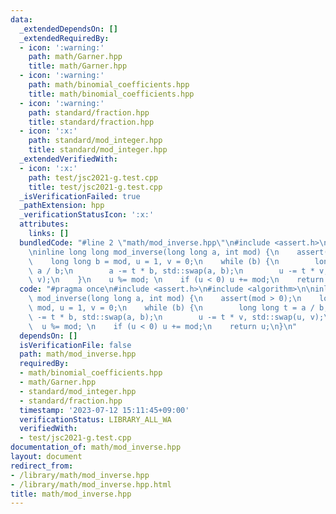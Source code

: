 ```yaml
---
data:
  _extendedDependsOn: []
  _extendedRequiredBy:
  - icon: ':warning:'
    path: math/Garner.hpp
    title: math/Garner.hpp
  - icon: ':warning:'
    path: math/binomial_coefficients.hpp
    title: math/binomial_coefficients.hpp
  - icon: ':warning:'
    path: standard/fraction.hpp
    title: standard/fraction.hpp
  - icon: ':x:'
    path: standard/mod_integer.hpp
    title: standard/mod_integer.hpp
  _extendedVerifiedWith:
  - icon: ':x:'
    path: test/jsc2021-g.test.cpp
    title: test/jsc2021-g.test.cpp
  _isVerificationFailed: true
  _pathExtension: hpp
  _verificationStatusIcon: ':x:'
  attributes:
    links: []
  bundledCode: "#line 2 \"math/mod_inverse.hpp\"\n#include <assert.h>\n#include <algorithm>\n\
    \ninline long long mod_inverse(long long a, int mod) {\n    assert(mod > 0);\n\
    \    long long b = mod, u = 1, v = 0;\n    while (b) {\n        long long t =\
    \ a / b;\n        a -= t * b, std::swap(a, b);\n        u -= t * v, std::swap(u,\
    \ v);\n    }\n    u %= mod; \n    if (u < 0) u += mod;\n    return u;\n}\n"
  code: "#pragma once\n#include <assert.h>\n#include <algorithm>\n\ninline long long\
    \ mod_inverse(long long a, int mod) {\n    assert(mod > 0);\n    long long b =\
    \ mod, u = 1, v = 0;\n    while (b) {\n        long long t = a / b;\n        a\
    \ -= t * b, std::swap(a, b);\n        u -= t * v, std::swap(u, v);\n    }\n  \
    \  u %= mod; \n    if (u < 0) u += mod;\n    return u;\n}\n"
  dependsOn: []
  isVerificationFile: false
  path: math/mod_inverse.hpp
  requiredBy:
  - math/binomial_coefficients.hpp
  - math/Garner.hpp
  - standard/mod_integer.hpp
  - standard/fraction.hpp
  timestamp: '2023-07-12 15:11:45+09:00'
  verificationStatus: LIBRARY_ALL_WA
  verifiedWith:
  - test/jsc2021-g.test.cpp
documentation_of: math/mod_inverse.hpp
layout: document
redirect_from:
- /library/math/mod_inverse.hpp
- /library/math/mod_inverse.hpp.html
title: math/mod_inverse.hpp
---
```

